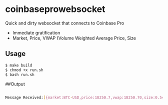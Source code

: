 # coinbaseprowebsocket
Quick and dirty websocket that connects to Coinbase Pro

- Immediate gratification
- Market, Price, VWAP (Volume Weighted Average Price, Size

## Usage
```sh
$ make build
$ chmod +x run.sh
$ bash run.sh
```

##Output

```sh

Message Received:[{market:BTC-USD,price:18250.7,vwap:18250.70,size:0.54801177}]   

```
